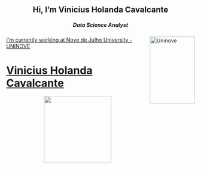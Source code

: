
<h2 align="center">  Hi, I’m Vinicius Holanda Cavalcante </h2>

<body>
  <div>
    <h5 align="center"> Data Science Analyst</h5>
    <a href="https://www.uninove.br/">
    <img align="right" height="180em" width="120px" alt="Uninove" src="https://www.uninove.br/logo-uninove.svg"/>
  </div>
</body>


I'm currently working at Nove de Julho University - UNINOVE


# Vinicius Holanda Cavalcante
<div align="center">
  <a href="https://github.com/viniciusholanda001">
  <img height="180em" src="https://github-readme-stats.vercel.app/api?username=viniciusHolanda001&show_icons=true&theme=dark&count_private=true"/>
</div>

